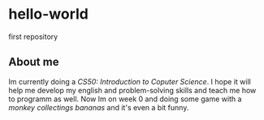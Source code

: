 # hello-world
first repository
## About me
Im currently doing a *CS50: Introduction to Coputer Science*.
I hope it will help me develop my english and problem-solving skills and teach me how to programm as well.
Now Im on week 0 and doing some game with a _monkey collectings bananas_ and it's even a bit funny.
